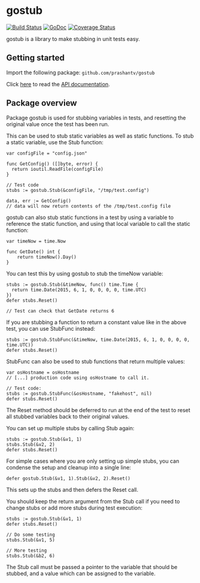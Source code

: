 # gostub

[![Build Status](https://travis-ci.org/prashantv/gostub.svg?branch=master)](https://travis-ci.org/prashantv/gostub)
[![GoDoc](https://godoc.org/github.com/prashantv/gostub?status.svg)](https://godoc.org/github.com/prashantv/gostub)
[![Coverage Status](https://coveralls.io/repos/github/prashantv/gostub/badge.svg?branch=master)](https://coveralls.io/github/prashantv/gostub?branch=master)

gostub is a library to make stubbing in unit tests easy.

## Getting started

Import the following package:
`github.com/prashantv/gostub`

Click [here](https://godoc.org/github.com/prashantv/gostub) to read the [API documentation](https://godoc.org/github.com/prashantv/gostub).

## Package overview

Package gostub is used for stubbing variables in tests, and resetting the
original value once the test has been run.

This can be used to stub static variables as well as static functions. To stub a
static variable, use the Stub function:

    var configFile = "config.json"

    func GetConfig() ([]byte, error) {
      return ioutil.ReadFile(configFile)
    }

    // Test code
    stubs := gostub.Stub(&configFile, "/tmp/test.config")

    data, err := GetConfig()
    // data will now return contents of the /tmp/test.config file

gostub can also stub static functions in a test by using a variable to reference
the static function, and using that local variable to call the static function:

    var timeNow = time.Now

    func GetDate() int {
    	return timeNow().Day()
    }

You can test this by using gostub to stub the timeNow variable:

    stubs := gostub.Stub(&timeNow, func() time.Time {
      return time.Date(2015, 6, 1, 0, 0, 0, 0, time.UTC)
    })
    defer stubs.Reset()

    // Test can check that GetDate returns 6

If you are stubbing a function to return a constant value like in the above
test, you can use StubFunc instead:

    stubs := gostub.StubFunc(&timeNow, time.Date(2015, 6, 1, 0, 0, 0, 0, time.UTC))
    defer stubs.Reset()

StubFunc can also be used to stub functions that return multiple values:

    var osHostname = osHostname
    // [...] production code using osHostname to call it.

    // Test code:
    stubs := gostub.StubFunc(&osHostname, "fakehost", nil)
    defer stubs.Reset()

The Reset method should be deferred to run at the end of the test to reset all
stubbed variables back to their original values.

You can set up multiple stubs by calling Stub again:

    stubs := gostub.Stub(&v1, 1)
    stubs.Stub(&v2, 2)
    defer stubs.Reset()

For simple cases where you are only setting up simple stubs, you can condense
the setup and cleanup into a single line:

    defer gostub.Stub(&v1, 1).Stub(&v2, 2).Reset()

This sets up the stubs and then defers the Reset call.

You should keep the return argument from the Stub call if you need to change
stubs or add more stubs during test execution:

    stubs := gostub.Stub(&v1, 1)
    defer stubs.Reset()

    // Do some testing
    stubs.Stub(&v1, 5)

    // More testing
    stubs.Stub(&b2, 6)

The Stub call must be passed a pointer to the variable that should be stubbed,
and a value which can be assigned to the variable.
